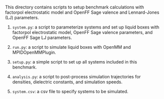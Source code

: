 This directory contains scripts to setup benchmark calculations with factorpol electrostatic model and OpenFF Sage valence and Lennard-Jones (LJ) parameters.

1. `system.py`: a script to parameterize systems and set up liquid boxes with factorpol electrostatic model, OpenFF Sage valence parameters, and OpenFF Sage LJ parameters.

2. `run.py`: a script to simulate liquid boxes with OpenMM and MPIDOpenMMPlugin.

3. `setup.py`: a simple script to set up all systems included in this benchmark.

4. `analysis.py`: a script to post-process simulation trajectories for densities, dielectric constants, and simulation speeds.

5. `system.csv`: a csv file to specify systems to be simulated.
